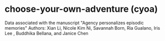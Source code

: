# choose-your-own-adventure (cyoa)
Data associated with the manuscript "Agency personalizes episodic memories" 
Authors: Xian Li, Nicole Kim Ni, Savannah Born, Ria Gualano, Iris Lee , Buddhika Bellana, and Janice Chen

